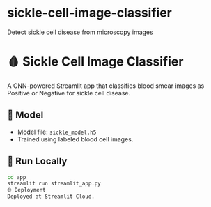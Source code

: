 # sickle-cell-image-classifier
Detect sickle cell disease from microscopy images
# 🩸 Sickle Cell Image Classifier
A CNN-powered Streamlit app that classifies blood smear images as Positive or Negative for sickle cell disease.

## 🧠 Model
- Model file: `sickle_model.h5`
- Trained using labeled blood cell images.

## 🚀 Run Locally
```bash
cd app
streamlit run streamlit_app.py
🌐 Deployment
Deployed at Streamlit Cloud.
